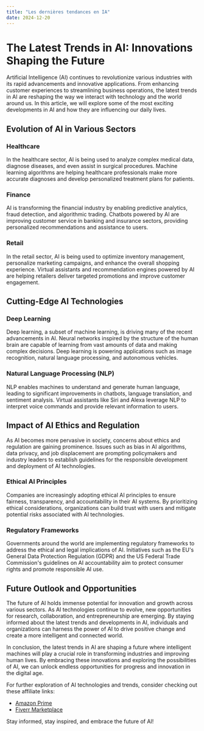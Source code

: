 ```yaml
---
title: "Les dernières tendances en IA"
date: 2024-12-20
---
```


# The Latest Trends in AI: Innovations Shaping the Future

Artificial Intelligence (AI) continues to revolutionize various industries with its rapid advancements and innovative applications. From enhancing customer experiences to streamlining business operations, the latest trends in AI are reshaping the way we interact with technology and the world around us. In this article, we will explore some of the most exciting developments in AI and how they are influencing our daily lives.

## Evolution of AI in Various Sectors

### Healthcare
In the healthcare sector, AI is being used to analyze complex medical data, diagnose diseases, and even assist in surgical procedures. Machine learning algorithms are helping healthcare professionals make more accurate diagnoses and develop personalized treatment plans for patients.

### Finance
AI is transforming the financial industry by enabling predictive analytics, fraud detection, and algorithmic trading. Chatbots powered by AI are improving customer service in banking and insurance sectors, providing personalized recommendations and assistance to users.

### Retail
In the retail sector, AI is being used to optimize inventory management, personalize marketing campaigns, and enhance the overall shopping experience. Virtual assistants and recommendation engines powered by AI are helping retailers deliver targeted promotions and improve customer engagement.

## Cutting-Edge AI Technologies

### Deep Learning
Deep learning, a subset of machine learning, is driving many of the recent advancements in AI. Neural networks inspired by the structure of the human brain are capable of learning from vast amounts of data and making complex decisions. Deep learning is powering applications such as image recognition, natural language processing, and autonomous vehicles.

### Natural Language Processing (NLP)
NLP enables machines to understand and generate human language, leading to significant improvements in chatbots, language translation, and sentiment analysis. Virtual assistants like Siri and Alexa leverage NLP to interpret voice commands and provide relevant information to users.

## Impact of AI Ethics and Regulation

As AI becomes more pervasive in society, concerns about ethics and regulation are gaining prominence. Issues such as bias in AI algorithms, data privacy, and job displacement are prompting policymakers and industry leaders to establish guidelines for the responsible development and deployment of AI technologies.

### Ethical AI Principles
Companies are increasingly adopting ethical AI principles to ensure fairness, transparency, and accountability in their AI systems. By prioritizing ethical considerations, organizations can build trust with users and mitigate potential risks associated with AI technologies.

### Regulatory Frameworks
Governments around the world are implementing regulatory frameworks to address the ethical and legal implications of AI. Initiatives such as the EU's General Data Protection Regulation (GDPR) and the US Federal Trade Commission's guidelines on AI accountability aim to protect consumer rights and promote responsible AI use.

## Future Outlook and Opportunities

The future of AI holds immense potential for innovation and growth across various sectors. As AI technologies continue to evolve, new opportunities for research, collaboration, and entrepreneurship are emerging. By staying informed about the latest trends and developments in AI, individuals and organizations can harness the power of AI to drive positive change and create a more intelligent and connected world.

In conclusion, the latest trends in AI are shaping a future where intelligent machines will play a crucial role in transforming industries and improving human lives. By embracing these innovations and exploring the possibilities of AI, we can unlock endless opportunities for progress and innovation in the digital age.

For further exploration of AI technologies and trends, consider checking out these affiliate links:
- [Amazon Prime](https://www.amazon.fr/amazonprime?_encoding=UTF8&primeCampaignId=prime_assoc_ft&tag=zenzen0d-21France)
- [Fiverr Marketplace](https://go.fiverr.com/visit/?bta=1071918&brand=fiverrmarketplace)

Stay informed, stay inspired, and embrace the future of AI!

